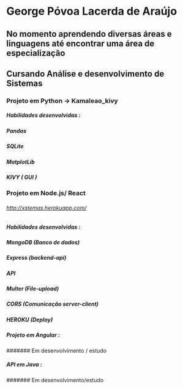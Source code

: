 # George Póvoa Lacerda de Araújo
## No momento aprendendo diversas áreas e linguagens até encontrar uma área de especialização
## Cursando Análise e desenvolvimento de Sistemas 

### Projeto em Python -> Kamaleao_kivy 
##### Habilidades desenvolvidas :
##### Pandas
##### SQLite
##### MatplotLib
##### KIVY ( GUI )

### Projeto em Node.js/ React 
###### http://xstemas.herokuapp.com/
##### Habilidades desenvolvidas :
##### MongoDB (Banco de dados)
##### Express (backend-api)
##### API
##### Multer (File-upload)
##### CORS (Comunicação server-client)
##### HEROKU (Deploy)

##### Projeto em Angular :

####### Em desenvolvimento / estudo


##### API em Java : 

####### Em desenvolvimento/estudo



<!---
georgepovoa/georgepovoa is a ✨ special ✨ repository because its `README.md` (this file) appears on your GitHub profile.
You can click the Preview link to take a look at your changes.
--->
